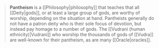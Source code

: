 > **Pantheism** is a [[Philosophy|philosophy]] that teaches that all [[Deity|gods]], or at least a large group of gods, are worthy of worship, depending on the situation at hand. Pantheists generally do not have a patron deity who is their sole focus of devotion, but instead pay homage to a number of gods. The [[Vudrani (human ethnicity)|Vudrani]] who worship the thousands of gods of [[Vudra]] are well-known for their pantheism, as are many [[Oracle|oracles]].








